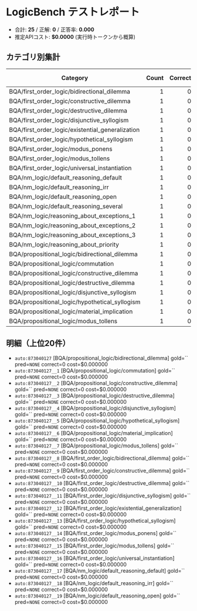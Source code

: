 # LogicBench テストレポート

- 合計: **25**  / 正解: **0**  / 正答率: **0.000**
- 推定APIコスト: **$0.0000** (実行時トークンから概算)

## カテゴリ別集計

| Category | Count | Correct | Accuracy | Cost (USD) |
|---|---:|---:|---:|---:|
| BQA/first_order_logic/bidirectional_dilemma | 1 | 0 | 0.000 | 0.0000 |
| BQA/first_order_logic/constructive_dilemma | 1 | 0 | 0.000 | 0.0000 |
| BQA/first_order_logic/destructive_dilemma | 1 | 0 | 0.000 | 0.0000 |
| BQA/first_order_logic/disjunctive_syllogism | 1 | 0 | 0.000 | 0.0000 |
| BQA/first_order_logic/existential_generalization | 1 | 0 | 0.000 | 0.0000 |
| BQA/first_order_logic/hypothetical_syllogism | 1 | 0 | 0.000 | 0.0000 |
| BQA/first_order_logic/modus_ponens | 1 | 0 | 0.000 | 0.0000 |
| BQA/first_order_logic/modus_tollens | 1 | 0 | 0.000 | 0.0000 |
| BQA/first_order_logic/universal_instantiation | 1 | 0 | 0.000 | 0.0000 |
| BQA/nm_logic/default_reasoning_default | 1 | 0 | 0.000 | 0.0000 |
| BQA/nm_logic/default_reasoning_irr | 1 | 0 | 0.000 | 0.0000 |
| BQA/nm_logic/default_reasoning_open | 1 | 0 | 0.000 | 0.0000 |
| BQA/nm_logic/default_reasoning_several | 1 | 0 | 0.000 | 0.0000 |
| BQA/nm_logic/reasoning_about_exceptions_1 | 1 | 0 | 0.000 | 0.0000 |
| BQA/nm_logic/reasoning_about_exceptions_2 | 1 | 0 | 0.000 | 0.0000 |
| BQA/nm_logic/reasoning_about_exceptions_3 | 1 | 0 | 0.000 | 0.0000 |
| BQA/nm_logic/reasoning_about_priority | 1 | 0 | 0.000 | 0.0000 |
| BQA/propositional_logic/bidirectional_dilemma | 1 | 0 | 0.000 | 0.0000 |
| BQA/propositional_logic/commutation | 1 | 0 | 0.000 | 0.0000 |
| BQA/propositional_logic/constructive_dilemma | 1 | 0 | 0.000 | 0.0000 |
| BQA/propositional_logic/destructive_dilemma | 1 | 0 | 0.000 | 0.0000 |
| BQA/propositional_logic/disjunctive_syllogism | 1 | 0 | 0.000 | 0.0000 |
| BQA/propositional_logic/hypothetical_syllogism | 1 | 0 | 0.000 | 0.0000 |
| BQA/propositional_logic/material_implication | 1 | 0 | 0.000 | 0.0000 |
| BQA/propositional_logic/modus_tollens | 1 | 0 | 0.000 | 0.0000 |

## 明細（上位20件）

- `auto:873040127` [BQA/propositional_logic/bidirectional_dilemma] gold=`` pred=`NONE` correct=0 cost=$0.000000
- `auto:873040127__1` [BQA/propositional_logic/commutation] gold=`` pred=`NONE` correct=0 cost=$0.000000
- `auto:873040127__2` [BQA/propositional_logic/constructive_dilemma] gold=`` pred=`NONE` correct=0 cost=$0.000000
- `auto:873040127__3` [BQA/propositional_logic/destructive_dilemma] gold=`` pred=`NONE` correct=0 cost=$0.000000
- `auto:873040127__4` [BQA/propositional_logic/disjunctive_syllogism] gold=`` pred=`NONE` correct=0 cost=$0.000000
- `auto:873040127__5` [BQA/propositional_logic/hypothetical_syllogism] gold=`` pred=`NONE` correct=0 cost=$0.000000
- `auto:873040127__6` [BQA/propositional_logic/material_implication] gold=`` pred=`NONE` correct=0 cost=$0.000000
- `auto:873040127__7` [BQA/propositional_logic/modus_tollens] gold=`` pred=`NONE` correct=0 cost=$0.000000
- `auto:873040127__8` [BQA/first_order_logic/bidirectional_dilemma] gold=`` pred=`NONE` correct=0 cost=$0.000000
- `auto:873040127__9` [BQA/first_order_logic/constructive_dilemma] gold=`` pred=`NONE` correct=0 cost=$0.000000
- `auto:873040127__10` [BQA/first_order_logic/destructive_dilemma] gold=`` pred=`NONE` correct=0 cost=$0.000000
- `auto:873040127__11` [BQA/first_order_logic/disjunctive_syllogism] gold=`` pred=`NONE` correct=0 cost=$0.000000
- `auto:873040127__12` [BQA/first_order_logic/existential_generalization] gold=`` pred=`NONE` correct=0 cost=$0.000000
- `auto:873040127__13` [BQA/first_order_logic/hypothetical_syllogism] gold=`` pred=`NONE` correct=0 cost=$0.000000
- `auto:873040127__14` [BQA/first_order_logic/modus_ponens] gold=`` pred=`NONE` correct=0 cost=$0.000000
- `auto:873040127__15` [BQA/first_order_logic/modus_tollens] gold=`` pred=`NONE` correct=0 cost=$0.000000
- `auto:873040127__16` [BQA/first_order_logic/universal_instantiation] gold=`` pred=`NONE` correct=0 cost=$0.000000
- `auto:873040127__17` [BQA/nm_logic/default_reasoning_default] gold=`` pred=`NONE` correct=0 cost=$0.000000
- `auto:873040127__18` [BQA/nm_logic/default_reasoning_irr] gold=`` pred=`NONE` correct=0 cost=$0.000000
- `auto:873040127__19` [BQA/nm_logic/default_reasoning_open] gold=`` pred=`NONE` correct=0 cost=$0.000000